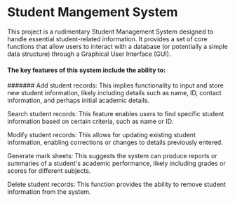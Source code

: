 # Student Mangement System

This project is a rudimentary Student Management System designed to handle essential student-related information. It provides a set of core functions that allow users to interact with a database (or potentially a simple data structure) through a Graphical User Interface (GUI).

#### The key features of this system include the ability to:

####### Add student records: This implies functionality to input and store new student information, likely including details such as name, ID, contact information, and perhaps initial academic details.

Search student records: This feature enables users to find specific student information based on certain criteria, such as name or ID.

Modify student records: This allows for updating existing student information, enabling corrections or changes to details previously entered.

Generate mark sheets: This suggests the system can produce reports or summaries of a student's academic performance, likely including grades or scores for different subjects.

Delete student records: This function provides the ability to remove student information from the system.
                                         
